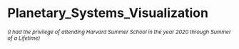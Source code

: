 # Planetary_Systems_Visualization

<sub>*(I had the privilege of attending Harvard Summer School in the year 2020 through Summer of a Lifetime)*</sub>
